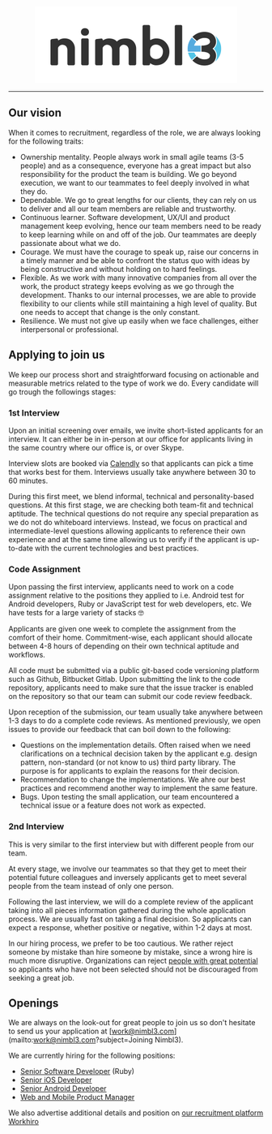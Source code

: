 <p align="center">
  <img alt="Nimbl3 logo" src="https://github.com/nimbl3/our-team/blob/development/assets/nimbl3-logo.png?raw=true" width="400"/>
</p>

---

## Our vision

When it comes to recruitment, regardless of the role, we are always looking for the following traits:

* Ownership mentality. People always work in small agile teams (3-5 people) and as a consequence, everyone has a great impact 
but also responsibility for the product the team is building. We go beyond execution, we want to our teammates to feel deeply 
involved in what they do. 
* Dependable. We go to great lengths for our clients, they can rely on us to deliver and all our team members are reliable 
and trustworthy.
* Continuous learner. Software development, UX/UI and product management keep evolving, hence our team members need to 
be ready to keep learning while on and off of the job. Our teammates are deeply passionate about what we do.  
* Courage. We must have the courage to speak up, raise our concerns in a timely manner and be able to confront the status 
quo with ideas by being constructive and without holding on to hard feelings.
* Flexible. As we work with many innovative companies from all over the work, the product strategy keeps evolving as we
go through the development. Thanks to our internal processes, we are able to provide flexibility to our clients while still
maintaining a high level of quality. But one needs to accept that change is the only constant. 
* Resilience. We must not give up easily when we face challenges, either interpersonal or professional.

## Applying to join us

We keep our process short and straightforward focusing on actionable and measurable metrics related to the type of work 
we do. Every candidate will go trough the followings stages:

### 1st Interview

Upon an initial screening over emails, we invite short-listed applicants for an interview. It can either be in in-person 
at our office for applicants living in the same country where our office is, or over Skype.

Interview slots are booked via [Calendly](https://calendly.com/) so that applicants can pick a time that works best for them. 
Interviews usually take anywhere between 30 to 60 minutes.

During this first meet, we blend informal, technical and personality-based questions. At this first stage, we are checking 
both team-fit and technical aptitude. The technical questions do not require any special preparation as we do not do whiteboard 
interviews. Instead, we focus on practical and intermediate-level questions allowing applicants to reference their own experience 
and at the same time allowing us to verify if the applicant is up-to-date with the current technologies and best practices.  

### Code Assignment

Upon passing the first interview, applicants need to work on a code assignment relative to the positions they applied to 
i.e. Android test for Android developers, Ruby or JavaScript test for web developers, etc. We have tests for a large variety 
of stacks 🤓 

Applicants are given one week to complete the assignment from the comfort of their home. Commitment-wise, each applicant 
should allocate between 4-8 hours of depending on their own technical aptitude and workflows. 

All code must be submitted via a public git-based code versioning platform such as Github, Bitbucket Gitlab. Upon submitting 
the link to the code repository, applicants need to make sure that the issue tracker is enabled on the repository so that our team can submit our code review 
feedback. 

Upon reception of the submission, our team usually take anywhere between 1-3 days to do a complete code reviews. As mentioned 
previously, we open issues to provide our feedback that can boil down to the following: 

* Questions on the implementation details. Often raised when we need clarifications on a technical decision taken by the 
applicant e.g. design pattern, non-standard (or not know to us) third party library. The purpose is for applicants to 
explain the reasons for their decision. 
* Recommendation to change the implementations. We ahre our best practices and recommend another way to implement the same 
feature.
* Bugs. Upon testing the small application, our team encountered a technical issue or a feature does not work as expected.

### 2nd Interview

This is very similar to the first interview but with different people from our team. 

At every stage, we involve our teammates so that they get to meet their potential future colleagues and inversely 
applicants get to meet several people from the team instead of only one person. 

Following the last interview, we will do a complete review of the applicant taking into all pieces information gathered 
during the whole application process. We are usually fast on taking a final decision. So applicants can expect a response,
whether positive or negative, within 1-2 days at most.

In our hiring process, we prefer to be too cautious. We rather reject someone by mistake than hire someone by mistake, since 
a wrong hire is much more disruptive. Organizations can reject [people with great potential](http://thehustle.co/whatsapp-founder-got-rejected-by-both-twitter-and-facebook-before-19-billion-buyout) 
so applicants who have not been selected should not be discouraged from seeking a great job.

## Openings

We are always on the look-out for great people to join us so don't hesitate to send us your application at [work@nimbl3.com](mailto:work@nimbl3.com?subject=Joining Nimbl3). 

We are currently hiring for the following positions:

- [Senior Software Developer](openings/senior-software-developer.md) (Ruby)
- [Senior iOS Developer](openings/senior-ios-developer.md)
- [Senior Android Developer](openings/senior-android-developer.md)
- [Web and Mobile Product Manager](openings/product-manager.md)

We also advertise additional details and position on [our recruitment platform Workhiro](http://workhiro.com/companies/nimbl3)
